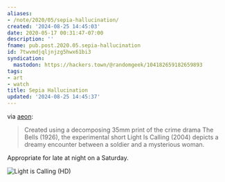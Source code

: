 ```yaml
---
aliases:
- /note/2020/05/sepia-hallucination/
created: '2024-08-25 14:45:03'
date: 2020-05-17 00:31:47-07:00
description: ''
fname: pub.post.2020.05.sepia-hallucination
id: 7twvmdjqljnjzg5hwx61bi3
syndication:
  mastodon: https://hackers.town/@randomgeek/104182659182659893
tags:
- art
- watch
title: Sepia Hallucination
updated: '2024-08-25 14:45:37'
---
```


via [aeon](https://aeon.co/videos/when-a-decomposing-century-old-film-becomes-a-haunting-meditation-on-memory):

> Created using a decomposing 35mm print of the crime drama The Bells (1926),
> the experimental short Light Is Calling (2004) depicts a dreamy encounter
> between a soldier and a mysterious woman.

Appropriate for late at night on a Saturday.

![Light is Calling (HD)](https://www.youtube.com/watch?v=yx0HzBiaVn4)
